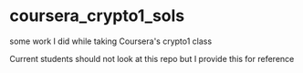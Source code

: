 # coursera_crypto1_sols
some work I did while taking Coursera's crypto1 class

Current students should not look at this repo but I provide this for reference

